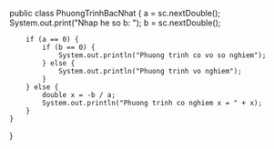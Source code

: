 public class PhuongTrinhBacNhat {
        a = sc.nextDouble();
        System.out.print("Nhap he so b: ");
        b = sc.nextDouble();

        if (a == 0) {
            if (b == 0) {
                System.out.println("Phuong trinh co vo so nghiem");
            } else {
                System.out.println("Phuong trinh vo nghiem");
            }
        } else {
            double x = -b / a;
            System.out.println("Phuong trinh co nghiem x = " + x);
        }
    }
}
